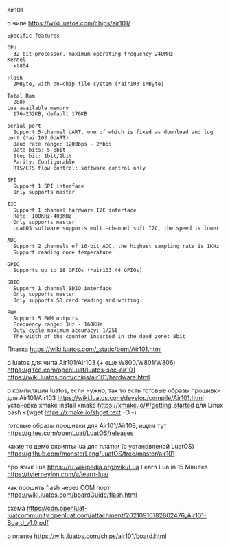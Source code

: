 air101

о чипе
 https://wiki.luatos.com/chips/air101/

~~~
Specific features

CPU   
  32-bit processor, maximum operating frequency 240MHz
Kernel 
  xt804

Flash 
  2MByte, with on-chip file system (*air103 1MByte)

Total Ram 
  288k
Lua available memory 
  176-232KB, default 176KB

serial port
  Support 5-channel UART, one of which is fixed as download and log port (*air103 6UART)
  Baud rate range: 1200bps - 2Mbps
  Data bits: 5-8bit
  Stop bit: 1bit/2bit
  Parity: Configurable
  RTS/CTS flow control: software control only

SPI
  Support 1 SPI interface
  Only supports master

I2C
  Support 1 channel hardware I2C interface
  Rate: 100KHz-400KHz
  Only supports master
  LuatOS software supports multi-channel soft I2C, the speed is lower

ADC
  Support 2 channels of 16-bit ADC, the highest sampling rate is 1KHz
  Support reading core temperature

GPIO
  Supports up to 18 GPIOs (*air103 44 GPIOs)

SDIO
  Support 1 channel SDIO interface
  Only supports master
  Only supports SD card reading and writing

PWM  
  Support 5 PWM outputs
  Frequency range: 3Hz - 160KHz
  Duty cycle maximum accuracy: 1/256
  The width of the counter inserted in the dead zone: 8bit

~~~

Платка
 https://wiki.luatos.com/_static/bom/Air101.html

о luatos для чипа Air101/Air103 (+ еще W800/W801/W806)
 https://gitee.com/openLuat/luatos-soc-air101
 https://wiki.luatos.com/chips/air101/hardware.html

о компиляции luatos, если нужно, так то есть готовые образы прошивки для Air101/Air103
 https://wiki.luatos.com/develop/compile/Air101.html
  установка  xmake
   install xmake https://xmake.io/#/getting_started
  для Linux
   bash <(wget https://xmake.io/shget.text -O -)


готовые образы прошивки для Air101/Air103, ищем тут
 https://gitee.com/openLuat/LuatOS/releases
 
какие то демо скрипты lua для платки (с установленой LuatOS)
 https://github.com/monsterLang/LuatOS/tree/master/air101


про язык Lua
 https://ru.wikipedia.org/wiki/Lua
Learn Lua in 15 Minutes
 https://tylerneylon.com/a/learn-lua/


как прошить flash через COM порт
 https://wiki.luatos.com/boardGuide/flash.html


схема
 https://cdn.openluat-luatcommunity.openluat.com/attachment/20210910182802476_Air101-Board_v1.0.pdf


о платке
 https://wiki.luatos.com/chips/air101/board.html


